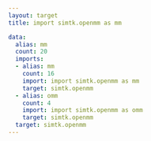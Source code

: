 ```yaml
---
layout: target
title: import simtk.openmm as mm

data:
  alias: mm
  count: 20
  imports:
  - alias: mm
    count: 16
    import: import simtk.openmm as mm
    target: simtk.openmm
  - alias: omm
    count: 4
    import: import simtk.openmm as omm
    target: simtk.openmm
  target: simtk.openmm
---
```

